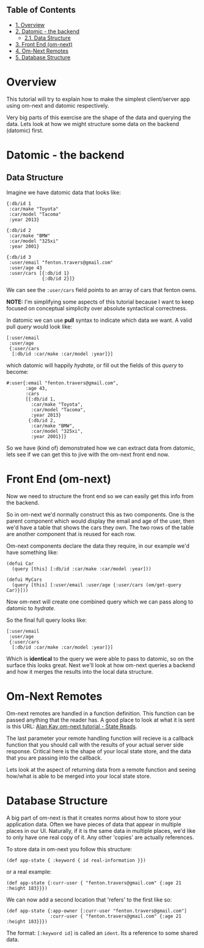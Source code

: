 <div id="table-of-contents">
<h2>Table of Contents</h2>
<div id="text-table-of-contents">
<ul>
<li><a href="#sec-1">1. Overview</a></li>
<li><a href="#sec-2">2. Datomic - the backend</a>
<ul>
<li><a href="#sec-2-1">2.1. Data Structure</a></li>
</ul>
</li>
<li><a href="#sec-3">3. Front End (om-next)</a></li>
<li><a href="#sec-4">4. Om-Next Remotes</a></li>
<li><a href="#sec-5">5. Database Structure</a></li>
</ul>
</div>
</div>

# Overview<a id="sec-1" name="sec-1"></a>

This tutorial will try to explain how to make the simplest
client/server app using om-next and datomic respectively.

Very big parts of this exercise are the shape of the data and querying
the data.  Lets look at how we might structure some data on the
backend (datomic) first.

# Datomic - the backend<a id="sec-2" name="sec-2"></a>

## Data Structure<a id="sec-2-1" name="sec-2-1"></a>

Imagine we have datomic data that looks like:

    {:db/id 1
     :car/make "Toyota"
     :car/model "Tacoma"
     :year 2013}
    
    {:db/id 2
     :car/make "BMW"
     :car/model "325xi"
     :year 2001}
    
    {:db/id 3 
     :user/email "fenton.travers@gmail.com"
     :user/age 43
     :user/cars [{:db/id 1}
                 {:db/id 2}]}

We can see the `:user/cars` field points to an array of cars that
fenton owns.

**NOTE:** I'm simplifying some aspects of this tutorial because I want
to keep focused on conceptual simplicity over absolute syntactical
correctness.

In datomic we can use **pull** syntax to indicate which data we want.  A
valid pull *query* would look like:

    [:user/email
     :user/age
     {:user/cars
      [:db/id :car/make :car/model :year]}]

which datomic will happily *hydrate*, or fill out the fields of this
*query* to become:

    #:user{:email "fenton.travers@gmail.com",
           :age 43,
           :cars
           [{:db/id 1,
             :car/make "Toyota",
             :car/model "Tacoma",
             :year 2013}
            {:db/id 2,
             :car/make "BMW",
             :car/model "325xi",
             :year 2001}]}

So we have (kind of) demonstrated how we can extract data from
datomic, lets see if we can get this to jive with the om-next front
end now.

# Front End (om-next)<a id="sec-3" name="sec-3"></a>

Now we need to structure the front end so we can easily get this info
from the backend.

So in om-next we'd normally construct this as two components.  One is
the parent component which would display the email and age of the
user, then we'd have a table that shows the cars they own.  The two
rows of the table are another component that is reused for each row.

Om-next components declare the data they require, in our example we'd
have something like:

    (defui Car
      (query [this] [:db/id :car/make :car/model :year]))
    
    (defui MyCars
      (query [this] [:user/email :user/age {:user/cars (om/get-query Car)}]))

Now om-next will create one combined query which we can pass along to
datomic to *hydrate*.

So the final full query looks like:

    [:user/email
     :user/age
     {:user/cars
      [:db/id :car/make :car/model :year]}]

Which is **identical** to the query we were able to pass to datomic, so
on the surface this looks great.  Next we'll look at how om-next
queries a backend and how it merges the results into the local data
structure.

# Om-Next Remotes<a id="sec-4" name="sec-4"></a>

Om-next remotes are handled in a function definition.  This function
can be passed anything that the reader has.  A good place to look at
what it is sent is this URL: [Alan Kay om-next tutorial - State Reads](https://awkay.github.io/om-tutorial/#!/om_tutorial.E_State_Reads_and_Parsing).

The last parameter your remote handling function will recieve is a
callback function that you should call with the results of your actual
server side response.  Critical here is the shape of your local state
store, and the data that you are passing into the callback.

Lets look at the aspect of returning data from a remote function and
seeing how/what is able to be merged into your local state store.

# Database Structure<a id="sec-5" name="sec-5"></a>

A big part of om-next is that it creates norms about how to store your
application data.  Often we have pieces of data that appear in
multiple places in our UI.  Naturally, if it is the same data in
multiple places, we'd like to only have one real copy of it.  Any
other 'copies' are actually references.

To store data in om-next you follow this structure:

    (def app-state { :keyword { id real-information }})

or a real example:

    (def app-state {:curr-user { "fenton.travers@gmail.com" {:age 21 :height 183}}})

We can now add a second location that 'refers' to the first like so:

    (def app-state {:app-owner [:curr-user "fenton.travers@gmail.com"]
                    :curr-user { "fenton.travers@gmail.com" {:age 21 :height 183}}})

The format: `[:keyword id]` is called an `ident`.  Its a reference to
some shared data.
